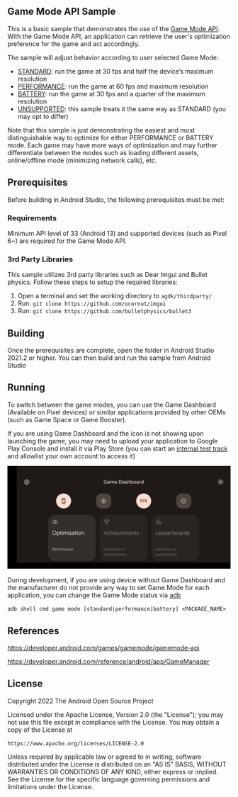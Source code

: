 ## Game Mode API Sample

This is a basic sample that demonstrates the use of the [Game Mode API](https://developer.android.com/games/gamemode/gamemode-api). With the Game Mode API, an application can retrieve the user's optimization preference for the game and act accordingly.

The sample will adjust behavior according to user selected Game Mode:

*   [STANDARD](https://developer.android.com/reference/android/app/GameManager#GAME_MODE_STANDARD): run the game at 30 fps and half the device’s maximum resolution
*   [PERFORMANCE](https://developer.android.com/reference/android/app/GameManager#GAME_MODE_PERFORMANCE): run the game at 60 fps and maximum resolution
*   [BATTERY](https://developer.android.com/reference/android/app/GameManager#GAME_MODE_BATTERY): run the game at 30 fps and a quarter of the maximum resolution
*   [UNSUPPORTED](https://developer.android.com/reference/android/app/GameManager#GAME_MODE_UNSUPPORTED): this sample treats it the same way as STANDARD (you may opt to differ)

Note that this sample is just demonstrating the easiest and most distinguishable way to optimize for either PERFORMANCE or BATTERY mode. Each game may have more ways of optimization and may further differentiate between the modes such as loading different assets, online/offline mode (minimizing network calls), etc.

## Prerequisites

Before building in Android Studio, the following prerequisites must be met:

### Requirements

Minimum API level of 33 (Android 13) and supported devices (such as Pixel 6~) are required for the Game Mode API.

### 3rd Party Libraries

This sample utilizes 3rd party libraries such as Dear Imgui and Bullet physics. Follow these steps to setup the required libraries:

1. Open a terminal and set the working directory to `agdk/thirdparty/`
2. Run: `git clone https://github.com/ocornut/imgui`
3. Run: `git clone https://github.com/bulletphysics/bullet3`

## Building

Once the prerequisites are complete, open the folder in Android Studio 2021.2 or higher. You can then build and run the sample from Android Studio

## Running

To switch between the game modes, you can use the Game Dashboard (Available on Pixel devices) or similar applications provided by other OEMs (such as Game Space or Game Booster).

If you are using Game Dashboard and the icon is not showing upon launching the game, you may need to upload your application to Google Play Console and install it via Play Store (you can start an [internal test track](https://support.google.com/googleplay/android-developer/answer/9844679?hl=en) and allowlist your own account to access it)

![Game Dashboard Activity](/agdk/game_mode/docs/gamedashboardactivity.png?raw=true "Game Dashboard Activity")

During development, if you are using device without Game Dashboard and the manufacturer do not provide any way to set Game Mode for each application, you can change the Game Mode status via [adb](https://developer.android.com/studio/command-line/adb)

```
adb shell cmd game mode [standard|performance|battery] <PACKAGE_NAME>
```

## References

https://developer.android.com/games/gamemode/gamemode-api

https://developer.android.com/reference/android/app/GameManager

## License

Copyright 2022 The Android Open Source Project

Licensed under the Apache License, Version 2.0 (the "License"); you may not use this file except in compliance with the License. You may obtain a copy of the License at

```
https://www.apache.org/licenses/LICENSE-2.0
```

Unless required by applicable law or agreed to in writing, software distributed under the License is distributed on an "AS IS" BASIS, WITHOUT WARRANTIES OR CONDITIONS OF ANY KIND, either express or implied. See the License for the specific language governing permissions and limitations under the License.
